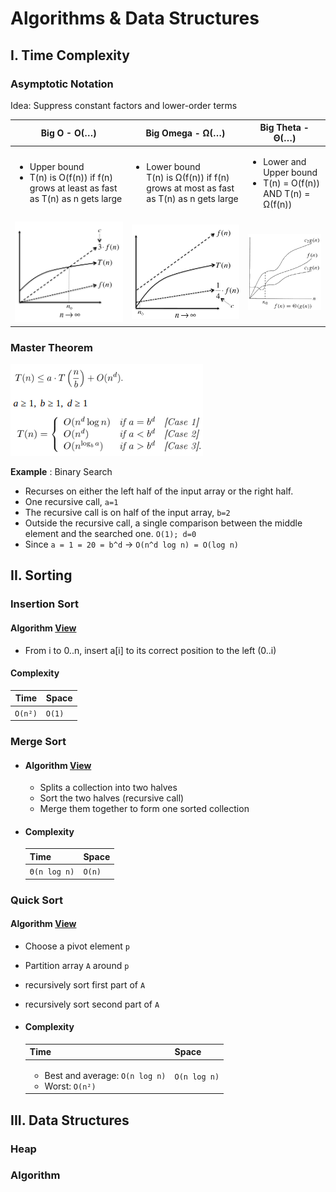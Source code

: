 # Algorithms & Data Structures

## I. Time Complexity

### Asymptotic Notation
Idea: Suppress constant factors and lower-order terms

|Big O - O(…)|Big Omega - Ω(…)|Big Theta - Θ(…)|
|----------|-------------|------|
|<ul><li>Upper bound</li><li>T(n) is O(f(n)) if f(n) grows at least as fast as T(n) as n gets large</li></ul> | <ul><li>Lower bound</li>T(n) is Ω(f(n)) if f(n) grows at most as fast as T(n) as n gets large</li></ul> | <ul><li>Lower and Upper bound</li><li>T(n) = O(f(n)) AND T(n) = Ω(f(n))</li></ul> |
|![](images/big_o.png)|![](images/big_omega.png)|![](images/big_theta.png)|

### Master Theorem
![](images/master_theorem.png)

**Example** : Binary Search
- Recurses on either the left half of the input array or the right half.
- One recursive call, `a=1`
- The recursive call is on half of the input array, `b=2`
- Outside the recursive call, a single comparison between the middle element and the searched one. `O(1); d=0`
- Since `a = 1 = 20 = b^d` -> `O(n^d log n) = O(log n)`

## II. Sorting
### Insertion Sort
#### Algorithm [View](sorting/insertion.go)
- From i to 0..n, insert a[i] to its correct position to the left (0..i)

#### Complexity
| Time | Space |
|---|---|
| `O(n²)` | `O(1)` |

### Merge Sort
- #### Algorithm [View](sorting/mergesort.go)
    - Splits a collection into two halves
    - Sort the two halves (recursive call)
    - Merge them together to form one sorted collection

- #### Complexity
    | Time | Space |
    |---|---|
    | `Θ(n log n)` | `O(n)` |

### Quick Sort
#### Algorithm [View](sorting/quicksort.go)
- Choose a pivot element `p`
- Partition array `A` around `p`
- recursively sort first part of `A`
- recursively sort second part of `A`

- #### Complexity
    | Time | Space |
    |---|---|
    | <ul><li>Best and average: `O(n log n)`</li><li>Worst: `O(n²)`</li> | `O(n log n)` |

## III. Data Structures
### Heap

### Algorithm